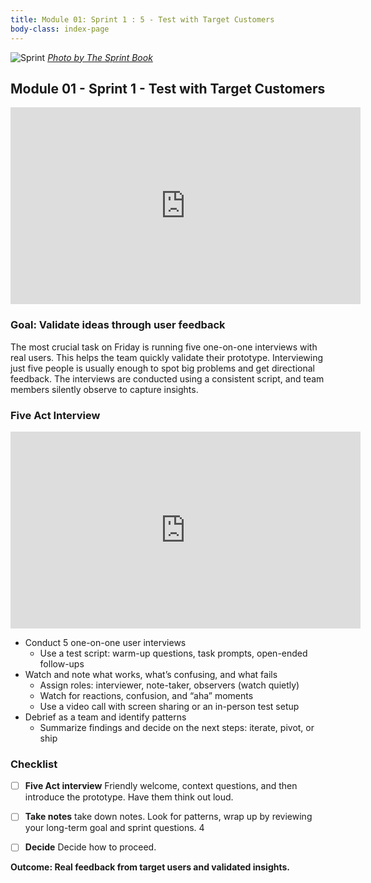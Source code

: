 ```yaml
---
title: Module 01: Sprint 1 : 5 - Test with Target Customers
body-class: index-page
---
```


![Sprint]({{URLROOT}}/shared/img/sprint_5.png)
*[Photo by The Sprint Book](https://www.thesprintbook.com/the-design-sprint)*

## Module 01 - Sprint 1 - Test with Target Customers

<iframe width="560" height="315" src="https://www.youtube.com/embed/jQmBuKN10VY?si=XUaziWZcJK9CgJs-" title="YouTube video player" frameborder="0" allow="accelerometer; autoplay; clipboard-write; encrypted-media; gyroscope; picture-in-picture; web-share" referrerpolicy="strict-origin-when-cross-origin" allowfullscreen></iframe>

### Goal: Validate ideas through user feedback

The most crucial task on Friday is running five one-on-one interviews with real users. This helps the team quickly validate their prototype. Interviewing just five people is usually enough to spot big problems and get directional feedback. The interviews are conducted using a consistent script, and team members silently observe to capture insights.

### Five Act Interview

<iframe width="560" height="315" src="https://www.youtube.com/embed/U9ZG19XTbd4?si=lWs6-D6tqT26k0cr" title="YouTube video player" frameborder="0" allow="accelerometer; autoplay; clipboard-write; encrypted-media; gyroscope; picture-in-picture; web-share" referrerpolicy="strict-origin-when-cross-origin" allowfullscreen></iframe>

* Conduct 5 one-on-one user interviews
    - Use a test script: warm-up questions, task prompts, open-ended follow-ups
* Watch and note what works, what’s confusing, and what fails
    - Assign roles: interviewer, note-taker, observers (watch quietly)
    - Watch for reactions, confusion, and “aha” moments
    - Use a video call with screen sharing or an in-person test setup
* Debrief as a team and identify patterns
    - Summarize findings and decide on the next steps: iterate, pivot, or ship

### Checklist

- [ ] **Five Act interview** Friendly welcome, context questions, and then introduce the prototype. Have them think out loud.
- [ ] **Take notes** take down notes. Look for patterns, wrap up by reviewing your long-term goal and sprint questions. 4
- [ ] **Decide** Decide how to proceed.


**Outcome: Real feedback from target users and validated insights.**